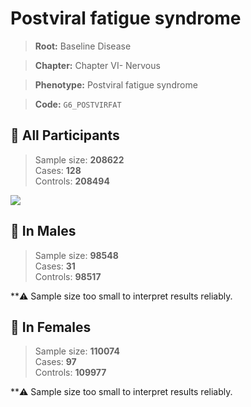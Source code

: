 # Postviral fatigue syndrome

> **Root:** Baseline Disease  

> **Chapter:** Chapter VI- Nervous  

> **Phenotype:** Postviral fatigue syndrome  

> **Code:** `G6_POSTVIRFAT`

## 🧪 All Participants  
> Sample size: **208622**  
> Cases: **128**  
> Controls: **208494**
<img src="/Disease/Figures/ALL/Baseline/G6_POSTVIRFAT.png"/>
<CsvTable src="/Disease/Data/ALL/Baseline/LG_G6_POSTVIRFAT.csv" label="🔍 View full results" />

## 👨 In Males  
> Sample size: **98548**  
> Cases: **31**  
> Controls: **98517**

**⚠️ Sample size too small to interpret results reliably.

## 👩 In Females  
> Sample size: **110074**  
> Cases: **97**  
> Controls: **109977**

**⚠️ Sample size too small to interpret results reliably.
